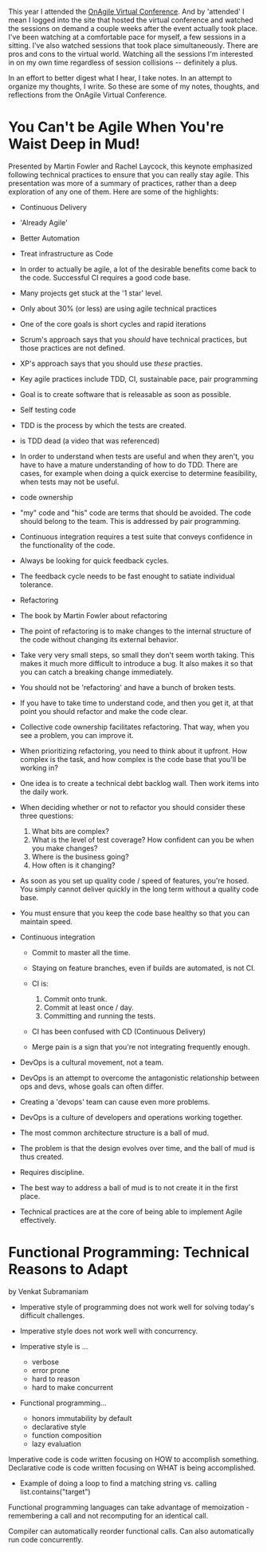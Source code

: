 This year I attended the [OnAgile Virtual Conference](http://agilealliance.org/programs/onagile-virtual-conference/). And by 'attended' I mean I logged into the site that hosted the virtual conference and watched the sessions on demand a couple weeks after the event actually took place. I've been watching at a comfortable pace for myself, a few sessions in a sitting. I've also watched sessions that took place simultaneously. There are pros and cons to the virtual world. Watching all the sessions I'm interested in on my own time regardless of session collisions -- definitely a plus.

In an effort to better digest what I hear, I take notes. In an attempt to organize my thoughts, I write. So these are some of my notes, thoughts, and reflections from the OnAgile Virtual Conference.

# You Can't be Agile When You're Waist Deep in Mud!
Presented by Martin Fowler and Rachel Laycock, this keynote emphasized following technical practices to ensure that you can really stay agile. This presentation was more of a summary of practices, rather than a deep exploration of any one of them. Here are some of the highlights:
- Continuous Delivery
- 'Already Agile'
- Better Automation
- Treat infrastructure as Code
- In order to actually be agile, a lot of the desirable benefits come back to the code. Successful CI requires a good code base.
- Many projects get stuck at the '1 star' level.
- Only about 30% (or less) are using agile technical practices
- One of the core goals is short cycles and rapid iterations
- Scrum's approach says that you _should_ have technical practices, but those practices are not defined.
- XP's approach says that you should use _these_ practies.
- Key agile practices include TDD, CI, sustainable pace, pair programming
- Goal is to create software that is releasable as soon as possible.
- Self testing code
- TDD is the process by which the tests are created.
- is TDD dead (a video that was referenced)
- In order to understand when tests are useful and when they aren't, you have to have a mature understanding of how to do TDD. There are cases, for example when doing a quick exercise to determine feasibility, when tests may not be useful.
- code ownership
- "my" code and "his" code are terms that should be avoided. The code should belong to the team. This is addressed by pair programming.
- Continuous integration requires a test suite that conveys confidence in the functionality of the code.
- Always be looking for quick feedback cycles.
- The feedback cycle needs to be fast enought to satiate individual tolerance.
- Refactoring
- The book by Martin Fowler about refactoring
- The point of refactoring is to make changes to the internal structure of the code without changing its external behavior.
- Take very very small steps, so small they don't seem worth taking. This makes it much more difficult to introduce a bug. It also makes it so that you can catch a breaking change immediately.
- You should not be 'refactoring' and have a bunch of broken tests.
- If you have to take time to understand code, and then you get it, at that point you should refactor and make the code clear.
- Collective code ownership facilitates refactoring. That way, when you see a problem, you can improve it.
- When prioritizing refactoring, you need to think about it upfront. How complex is the task, and how complex is the code base that you'll be working in?
- One idea is to create a technical debt backlog wall. Then work items into the daily work.
- When deciding whether or not to refactor you should consider these three questions:
  1. What bits are complex?
  2. What is the level of test coverage? How confident can you be when you make changes?
  3. Where is the business going?
  4. How often is it changing?

- As soon as you set up quality code / speed of features, you're hosed. You simply cannot deliver quickly in the long term without a quality code base.
- You must ensure that you keep the code base healthy so that you can maintain speed.
- Continuous integration
  - Commit to master all the time.
  - Staying on feature branches, even if builds are automated, is not CI.
  - CI is:
    1. Commit onto trunk.
    2. Commit at least once / day.
    3. Committing and running the tests.

  - CI has been confused with CD (Continuous Delivery)
  - Merge pain is a sign that you're not integrating frequently enough.

- DevOps is a cultural movement, not a team.
- DevOps is an attempt to overcome the antagonistic relationship between ops and devs, whose goals can often differ.
- Creating a 'devops' team can cause even more problems.
- DevOps is a culture of developers and operations working together.
- The most common architecture structure is a ball of mud.
- The problem is that the design evolves over time, and the ball of mud is thus created.
- Requires discipline.
- The best way to address a ball of mud is to not create it in the first place.
- Technical practices are at the core of being able to implement Agile effectively.

# Functional Programming: Technical Reasons to Adapt
by Venkat Subramaniam
- Imperative style of programming does not work well for solving today's difficult challenges.
- Imperative style does not work well with concurrency.
- Imperative style is ...
  - verbose
  - error prone
  - hard to reason
  - hard to make concurrent

- Functional programming...
  - honors immutability by default
  - declarative style
  - function composition
  - lazy evaluation

Imperative code is code written focusing on HOW to accomplish something. Declarative code is code written focusing on WHAT is being accomplished.
- Example of doing a loop to find a matching string vs. calling list.contains("target")

Functional programming languages can take advantage of memoization - remembering a call and not recomputing for an identical call.

Compiler can automatically reorder functional calls. Can also automatically run code concurrently.
